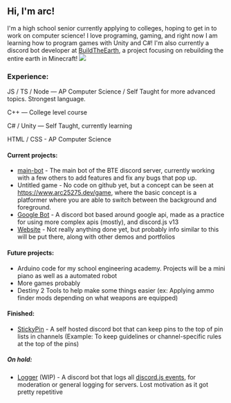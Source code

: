 ## Hi, I'm arc!

I'm a high school senior currently applying to colleges, hoping to get in to work on computer science! I love programing, gaming, and right now I am learning how to program games with Unity and C#! I'm also currently a discord bot developer at [BuildTheEarth](https://buildtheearth.net), a project focusing on rebuilding the entire earth in Minecraft! 
[![](https://img.shields.io/badge/Github-BuildTheEarth-000000?logo=github)](https://github.com/BuildTheEarth)

### Experience:
JS / TS / Node — AP Computer Science / Self Taught for more advanced topics. Strongest language.

C++ — College level course

C# / Unity — Self Taught, currently learning

HTML / CSS - AP Computer Science


#### Current projects:

* [main-bot](https://github.com/BuildTheEarth/main-bot) - The main bot of the BTE discord server, currently working with a few others to add features and fix any bugs that pop up.
* Untitled game - No code on github yet, but a concept can be seen at https://www.arc25275.dev/game, where the basic concept is a platformer where you are able to switch between the background and foreground.
* [Google Bot](https://github.com/arc25275/google-bot) - A discord bot based around google api, made as a practice for using more complex apis (mostly), and discord.js v13
* [Website](https://arc25275.dev) - Not really anything done yet, but probably info similar to this will be put there, along with other demos and portfolios

#### Future projects:
* Arduino code for my school engineering academy. Projects will be a mini piano as well as a automated robot
* More games probably
* Destiny 2 Tools to help make some things easier (ex: Applying ammo finder mods depending on what weapons are equipped)
#### Finished: 
* [StickyPin](https://github.com/arc25275/stickypin) - A self hosted discord bot that can keep pins to the top of pin lists in channels (Example: To keep guidelines or channel-specific rules at the top of the pins)

##### On hold:
* [Logger](https://github.com/arc25275/logger) (WIP) - A discord bot that logs all [discord.js events](https://discord.js.org/#/docs/main/stable/class/Client), for moderation or general logging for servers. Lost motivation as it got pretty repetitive

